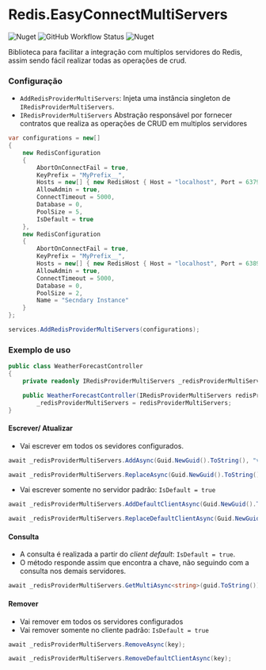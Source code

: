 # Redis.EasyConnectMultiServers
![Nuget](https://img.shields.io/nuget/dt/Redis.EasyConnectMultiServers)
![GitHub Workflow Status](https://img.shields.io/github/actions/workflow/status/wodsonluiz/Redis.EasyConnectMultiServers/dotnet.yml)
![Nuget](https://img.shields.io/nuget/v/Redis.EasyConnectMultiServers)

Biblioteca para facilitar a integração com multiplos servidores do Redis, assim sendo fácil realizar todas as operações de crud.

### Configuração
- `AddRedisProviderMultiServers`: Injeta uma instância singleton de `IRedisProviderMultiServers`.
- `IRedisProviderMultiServers` Abstração responsável por fornecer contratos que realiza as operações de CRUD em multiplos servidores

```csharp
var configurations = new[]
{
    new RedisConfiguration
    {
        AbortOnConnectFail = true,
        KeyPrefix = "MyPrefix__",
        Hosts = new[] { new RedisHost { Host = "localhost", Port = 6379 } },
        AllowAdmin = true,
        ConnectTimeout = 5000,
        Database = 0,
        PoolSize = 5,
        IsDefault = true
    },
    new RedisConfiguration
    {
        AbortOnConnectFail = true,
        KeyPrefix = "MyPrefix__",
        Hosts = new[] { new RedisHost { Host = "localhost", Port = 6389 } },
        AllowAdmin = true,
        ConnectTimeout = 5000,
        Database = 0,
        PoolSize = 2,
        Name = "Secndary Instance"
    }
};

services.AddRedisProviderMultiServers(configurations);
```

### Exemplo de uso

```csharp
public class WeatherForecastController
{
    private readonly IRedisProviderMultiServers _redisProviderMultiServers;

    public WeatherForecastController(IRedisProviderMultiServers redisProviderMultiServers) =>
        _redisProviderMultiServers = redisProviderMultiServers;
}
```

#### Escrever/ Atualizar
- Vai escrever em todos os sevidores configurados.

```csharp
await _redisProviderMultiServers.AddAsync(Guid.NewGuid().ToString(), "value");
```

```csharp
await _redisProviderMultiServers.ReplaceAsync(Guid.NewGuid().ToString(), "value");
```

- Vai escrever somente no servidor padrão: `IsDefault = true`

```csharp
await _redisProviderMultiServers.AddDefaultClientAsync(Guid.NewGuid().ToString(), "value");
```

```csharp
await _redisProviderMultiServers.ReplaceDefaultClientAsync(Guid.NewGuid().ToString(), "value");
```

#### Consulta
- A consulta é realizada a partir do _client default_: `IsDefault = true`.
- O método responde assim que encontra a chave, não seguindo com a consulta nos demais servidores. 

```csharp
await _redisProviderMultiServers.GetMultiAsync<string>(guid.ToString());
```

#### Remover

- Vai remover em todos os servidores configurados
- Vai remover somente no cliente padrão: `IsDefault = true`

```csharp
await _redisProviderMultiServers.RemoveAsync(key);
```

```csharp
await _redisProviderMultiServers.RemoveDefaultClientAsync(key);
```
